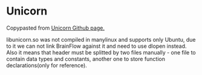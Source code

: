 # Unicorn

Copypasted from [Unicorn Github page.](https://github.com/unicorn-bi/Unicorn-Suite-Hybrid-Black)

libunicorn.so was not compiled in manylinux and supports only Ubuntu, due to it we can not link BrainFlow against it and need to use dlopen instead.
Also it means that header must be splitted by two files manually - one file to contain data types and constants, another one to store function declarations(only for reference).
